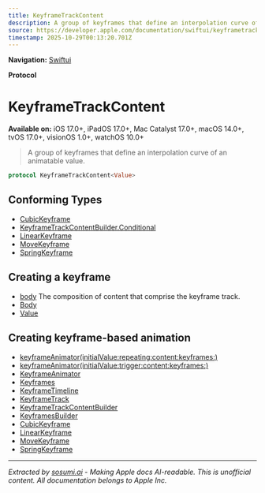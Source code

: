 ```yaml
---
title: KeyframeTrackContent
description: A group of keyframes that define an interpolation curve of an animatable value.
source: https://developer.apple.com/documentation/swiftui/keyframetrackcontent
timestamp: 2025-10-29T00:13:20.701Z
---
```


**Navigation:** [Swiftui](/documentation/swiftui)

**Protocol**

# KeyframeTrackContent

**Available on:** iOS 17.0+, iPadOS 17.0+, Mac Catalyst 17.0+, macOS 14.0+, tvOS 17.0+, visionOS 1.0+, watchOS 10.0+

> A group of keyframes that define an interpolation curve of an animatable value.

```swift
protocol KeyframeTrackContent<Value>
```

## Conforming Types

- [CubicKeyframe](/documentation/swiftui/cubickeyframe)
- [KeyframeTrackContentBuilder.Conditional](/documentation/swiftui/keyframetrackcontentbuilder/conditional)
- [LinearKeyframe](/documentation/swiftui/linearkeyframe)
- [MoveKeyframe](/documentation/swiftui/movekeyframe)
- [SpringKeyframe](/documentation/swiftui/springkeyframe)

## Creating a keyframe

- [body](/documentation/swiftui/keyframetrackcontent/body-swift.property) The composition of content that comprise the keyframe track.
- [Body](/documentation/swiftui/keyframetrackcontent/body-swift.associatedtype)
- [Value](/documentation/swiftui/keyframetrackcontent/value)

## Creating keyframe-based animation

- [keyframeAnimator(initialValue:repeating:content:keyframes:)](/documentation/swiftui/view/keyframeanimator(initialvalue:repeating:content:keyframes:))
- [keyframeAnimator(initialValue:trigger:content:keyframes:)](/documentation/swiftui/view/keyframeanimator(initialvalue:trigger:content:keyframes:))
- [KeyframeAnimator](/documentation/swiftui/keyframeanimator)
- [Keyframes](/documentation/swiftui/keyframes)
- [KeyframeTimeline](/documentation/swiftui/keyframetimeline)
- [KeyframeTrack](/documentation/swiftui/keyframetrack)
- [KeyframeTrackContentBuilder](/documentation/swiftui/keyframetrackcontentbuilder)
- [KeyframesBuilder](/documentation/swiftui/keyframesbuilder)
- [CubicKeyframe](/documentation/swiftui/cubickeyframe)
- [LinearKeyframe](/documentation/swiftui/linearkeyframe)
- [MoveKeyframe](/documentation/swiftui/movekeyframe)
- [SpringKeyframe](/documentation/swiftui/springkeyframe)

---

*Extracted by [sosumi.ai](https://sosumi.ai) - Making Apple docs AI-readable.*
*This is unofficial content. All documentation belongs to Apple Inc.*
